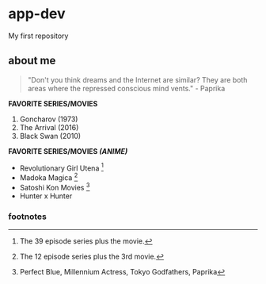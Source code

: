 # app-dev
My first repository

## about me

> "Don't you think dreams and the Internet are similar? They are both areas where the repressed conscious mind vents." - Paprika

**FAVORITE SERIES/MOVIES**
1. Goncharov (1973)
2. The Arrival (2016)
3. Black Swan (2010)

**FAVORITE SERIES/MOVIES *(ANIME)***
- Revolutionary Girl Utena [^2]
- Madoka Magica [^1]
- Satoshi Kon Movies [^3]
- Hunter x Hunter

### footnotes
[^1]: The 12 episode series plus the 3rd movie.
[^2]: The 39 episode series plus the movie.
[^3]: Perfect Blue, Millennium Actress, Tokyo Godfathers, Paprika

